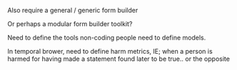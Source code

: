 Also require a general / generic form builder

Or perhaps a modular form builder toolkit?

Need to define the tools non-coding people need to define models.

In temporal brower, need to define harm metrics, IE; when a person is harmed for having made a statement found later to be true.. or the opposite